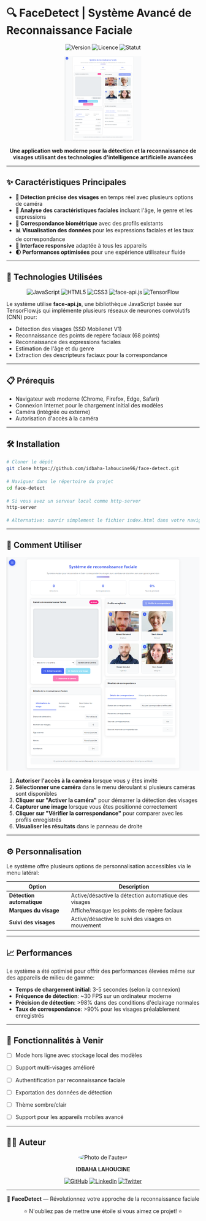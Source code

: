 # 🔍 FaceDetect | Système Avancé de Reconnaissance Faciale

<div align="center">
  
  ![Version](https://img.shields.io/badge/version-1.0.0-blue.svg?style=for-the-badge&color=4361ee)
  ![Licence](https://img.shields.io/badge/license-MIT-green.svg?style=for-the-badge&color=3a0ca3)
  ![Statut](https://img.shields.io/badge/statut-actif-success.svg?style=for-the-badge&color=4cc9f0)

  <img src="Assets/images/screenshot.png" alt="Logo FaceDetect" width="200"/>
  
  **Une application web moderne pour la détection et la reconnaissance de visages utilisant des technologies d'intelligence artificielle avancées**
</div>

---

## ✨ Caractéristiques Principales


- **🎯 Détection précise des visages** en temps réel avec plusieurs options de caméra
- **👤 Analyse des caractéristiques faciales** incluant l'âge, le genre et les expressions
- **🔑 Correspondance biométrique** avec des profils existants
- **📊 Visualisation des données** pour les expressions faciales et les taux de correspondance
- **📱 Interface responsive** adaptée à tous les appareils
- **🌓 Performances optimisées** pour une expérience utilisateur fluide

---

## 🔧 Technologies Utilisées

<div align="center">
  <img src="https://img.shields.io/badge/JavaScript-F7DF1E?style=flat-square&logo=javascript&logoColor=black" alt="JavaScript"/>
  <img src="https://img.shields.io/badge/HTML5-E34F26?style=flat-square&logo=html5&logoColor=white" alt="HTML5"/>
  <img src="https://img.shields.io/badge/CSS3-1572B6?style=flat-square&logo=css3&logoColor=white" alt="CSS3"/>
  <img src="https://img.shields.io/badge/face--api.js-3A0CA3?style=flat-square" alt="face-api.js"/>
  <img src="https://img.shields.io/badge/TensorFlow.js-FF6F00?style=flat-square&logo=tensorflow&logoColor=white" alt="TensorFlow"/>
</div>

Le système utilise **face-api.js**, une bibliothèque JavaScript basée sur TensorFlow.js qui implémente plusieurs réseaux de neurones convolutifs (CNN) pour:
- Détection des visages (SSD Mobilenet V1)
- Reconnaissance des points de repère faciaux (68 points)
- Reconnaissance des expressions faciales
- Estimation de l'âge et du genre
- Extraction des descripteurs faciaux pour la correspondance

---

## 📋 Prérequis

- Navigateur web moderne (Chrome, Firefox, Edge, Safari)
- Connexion Internet pour le chargement initial des modèles
- Caméra (intégrée ou externe)
- Autorisation d'accès à la caméra

---

## 🛠️ Installation

```bash
# Cloner le dépôt
git clone https://github.com/idbaha-lahoucine96/face-detect.git

# Naviguer dans le répertoire du projet
cd face-detect

# Si vous avez un serveur local comme http-server
http-server

# Alternative: ouvrir simplement le fichier index.html dans votre navigateur
```

---

## 📖 Comment Utiliser

<div align="center">
  <img src="Assets/images/screenshot.png" alt="Interface utilisateur" width="600"/>
</div>

1. **Autoriser l'accès à la caméra** lorsque vous y êtes invité
2. **Sélectionner une caméra** dans le menu déroulant si plusieurs caméras sont disponibles
3. **Cliquer sur "Activer la caméra"** pour démarrer la détection des visages
4. **Capturer une image** lorsque vous êtes positionné correctement
5. **Cliquer sur "Vérifier la correspondance"** pour comparer avec les profils enregistrés
6. **Visualiser les résultats** dans le panneau de droite

---

## ⚙️ Personnalisation

Le système offre plusieurs options de personnalisation accessibles via le menu latéral:

| Option | Description |
|--------|-------------|
| **Détection automatique** | Active/désactive la détection automatique des visages |
| **Marques du visage** | Affiche/masque les points de repère faciaux |
| **Suivi des visages** | Active/désactive le suivi des visages en mouvement |

---

## 📈 Performances

Le système a été optimisé pour offrir des performances élevées même sur des appareils de milieu de gamme:

- **Temps de chargement initial**: 3-5 secondes (selon la connexion)
- **Fréquence de détection**: ~30 FPS sur un ordinateur moderne
- **Précision de détection**: >98% dans des conditions d'éclairage normales
- **Taux de correspondance**: >90% pour les visages préalablement enregistrés

---

## 🔮 Fonctionnalités à Venir

- [ ] Mode hors ligne avec stockage local des modèles
- [ ] Support multi-visages amélioré
- [ ] Authentification par reconnaissance faciale
- [ ] Exportation des données de détection
- [ ] Thème sombre/clair
- [ ] Support pour les appareils mobiles avancé


---

## 👨‍💻 Auteur

<div align="center">
  <img src="https://i.ibb.co/7N2rn78V/untitled.jpg" alt="Photo de l'auteur" width="100" style="border-radius:50%;"/>
  <p><strong>IDBAHA LAHOUCINE</strong></p>
  
  [![GitHub](https://img.shields.io/badge/GitHub-100000?style=flat-square&logo=github&logoColor=white)](https://github.com/idbaha-lahoucine96/)
  [![LinkedIn](https://img.shields.io/badge/LinkedIn-0077B5?style=flat-square&logo=linkedin&logoColor=white)](https://www.linkedin.com/in/idbaha-lahoucine-b26a81283?originalSubdomain=eh)
  [![Twitter](https://img.shields.io/badge/Twitter-1DA1F2?style=flat-square&logo=twitter&logoColor=white)](https://X.com/)
</div>

---

<div align="center">
  <p>📸 <b>FaceDetect</b> — Révolutionnez votre approche de la reconnaissance faciale</p>
  <p>⭐ N'oubliez pas de mettre une étoile si vous aimez ce projet! ⭐</p>
</div>